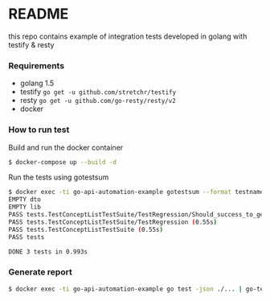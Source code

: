 # README #
this repo contains example of integration tests developed in golang with testify & resty 

### Requirements ###
- golang 1.5 
- testify  `go get -u github.com/stretchr/testify`
- resty    `go get -u github.com/go-resty/resty/v2`
- docker

### How to run test ###
Build and run the docker container  
```bash
$ docker-compose up --build -d
```
Run the tests using gotestsum 
```bash
$ docker exec -ti go-api-automation-example gotestsum --format testname -- -run TestConceptListTestSuite/TestRegression ./... -count=1
EMPTY dto
EMPTY lib
PASS tests.TestConceptListTestSuite/TestRegression/Should_success_to_get_a_user (0.55s)
PASS tests.TestConceptListTestSuite/TestRegression (0.55s)
PASS tests.TestConceptListTestSuite (0.55s)
PASS tests

DONE 3 tests in 0.993s
```

### Generate report ###
```bash
$ docker exec -ti go-api-automation-example go test -json ./... | go-test-report  
```